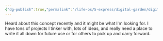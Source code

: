 ```yaml
---
{"dg-publish":true,"permalink":"/life-os/5-express/digital-garden/digital-garden-begins/","tags":["gardenEntry"]}
---
```




Heard about this concept recently and it might be what I'm looking for. I have tons of projects I tinker with, lots of ideas, and really need a place to write it all down for future use or for others to pick up and carry forward.


